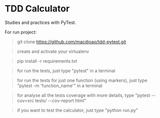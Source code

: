 # TDD Calculator

Studies and practices with PyTest.

For run project:

 > git clone https://github.com/macdjoao/tdd-pytest.git

 > create and activate your virtualenv

 > pip install -r requirements.txt

 > for run the tests, just type "pytest" in a terminal

 > for run the tests for just one function (using markers), just type "pytest -m 'function_name'" in a terminal

 > for analyse all the tests coverage with more details, type "pytest --cov=src tests/ --cov-report html"
 
 > if you want to test the calculator, just type "python run.py"
